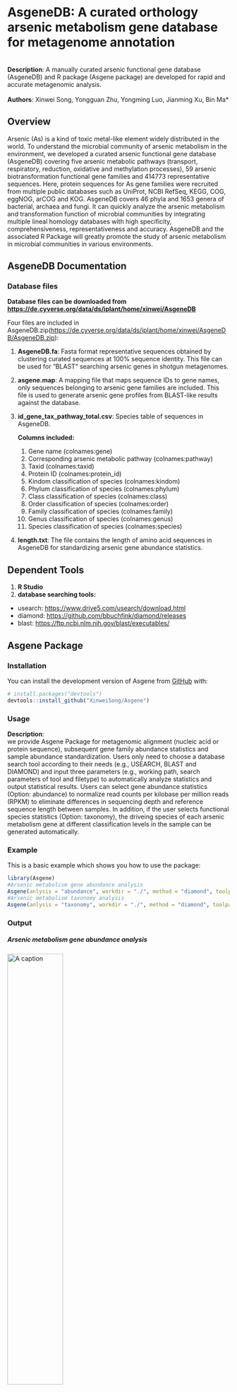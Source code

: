
# AsgeneDB: A curated orthology arsenic metabolism gene database for metagenome annotation

<br> **Description**: A manually curated arsenic functional gene
database (AsgeneDB) and R package (Asgene package) are developed for
rapid and accurate metagenomic analysis.<br> <br> **Authors**: Xinwei
Song, Yongguan Zhu, Yongming Luo, Jianming Xu, Bin Ma\* <br>

## Overview

Arsenic (As) is a kind of toxic metal-like element widely distributed in
the world. To understand the microbial community of arsenic metabolism
in the environment, we developed a curated arsenic functional gene
database (AsgeneDB) covering five arsenic metabolic pathways (transport,
respiratory, reduction, oxidative and methylation processes), 59 arsenic
biotransformation functional gene families and 414773 representative
sequences. Here, protein sequences for As gene families were recruited
from multiple public databases such as UniProt, NCBI RefSeq, KEGG, COG,
eggNOG, arCOG and KOG. AsgeneDB covers 46 phyla and 1653 genera of
bacterial, archaea and fungi. It can quickly analyze the arsenic
metabolism and transformation function of microbial communities by
integrating multiple lineal homology databases with high specificity,
comprehensiveness, representativeness and accuracy. AsgeneDB and the
associated R Package will greatly promote the study of arsenic
metabolism in microbial communities in various environments.

## AsgeneDB Documentation

### Database files

**Database files can be downloaded from
<https://de.cyverse.org/data/ds/iplant/home/xinwei/AsgeneDB>**

Four files are included in
AsgeneDB.zip(<https://de.cyverse.org/data/ds/iplant/home/xinwei/AsgeneDB/AsgeneDB.zip>):
1. **AsgeneDB.fa**: Fasta format representative sequences obtained by
clustering curated sequences at 100% sequence identity. This file can be
used for “BLAST” searching arsenic genes in shotgun metagenomes.

2.  **asgene.map**: A mapping file that maps sequence IDs to gene names,
    only sequences belonging to arsenic gene families are included. This
    file is used to generate arsenic gene profiles from BLAST-like
    results against the database.

3.  **id\_gene\_tax\_pathway\_total.csv**: Species table of sequences in
    AsgeneDB. <br>

    **Columns included:**<br>

    1.  Gene name (colnames:gene) <br>
    2.  Corresponding arsenic metabolic pathway (colnames:pathway) <br>
    3.  Taxid (colnames:taxid) <br>
    4.  Protein ID (colnames:protein\_id) <br>
    5.  Kindom classification of species (colnames:kindom) <br>
    6.  Phylum classification of species (colnames:phylum) <br>
    7.  Class classification of species (colnames:class) <br>  
    8.  Order classification of species (colnames:order) <br>
    9.  Family classification of species (colnames:family) <br>
    10. Genus classification of species (colnames:genus) <br>
    11. Species classification of species (colnames:species) <br>

4.  **length.txt**: The file contains the length of amino acid sequences
    in AsgeneDB for standardizing arsenic gene abundance statistics.

## Dependent Tools

1.  **R Studio**
2.  **database searching tools:**<br>

-   usearch: <https://www.drive5.com/usearch/download.html>
-   diamond: <https://github.com/bbuchfink/diamond/releases>
-   blast: <https://ftp.ncbi.nlm.nih.gov/blast/executables/>

<!-- README.md is generated from README.Rmd. Please edit that file -->

## Asgene Package

### Installation

You can install the development version of Asgene from
[GitHub](https://github.com/) with:

``` r
# install.packages("devtools")
devtools::install_github("XinweiSong/Asgene")
```

### Usage

**Description**:<br> we provide Asgene Package for metagenomic alignment
(nucleic acid or protein sequence), subsequent gene family abundance
statistics and sample abundance standardization. Users only need to
choose a database search tool according to their needs (e.g., USEARCH,
BLAST and DIAMOND) and input three parameters (e.g., working path,
search parameters of tool and filetype) to automatically analyze
statistics and output statistical results. Users can select gene
abundance statistics (Option: abundance) to normalize read counts per
kilobase per million reads (RPKM) to eliminate differences in sequencing
depth and reference sequence length between samples. In addition, if the
user selects functional species statistics (Option: taxonomy), the
driveing species of each arsenic metabolism gene at different
classification levels in the sample can be generated automatically.

### Example

This is a basic example which shows you how to use the package:

``` r
library(Asgene)
#Arsenic metabolism gene abundance analysis
Asgene(anlysis = "abundance", workdir = "./", method = "diamond", toolpath = "./", search_parameters = "-e 1e-4 -p 28 --query-cover 80 --id 50",seqtype = "nucl", filetype = "fasta", PE = TRUE , out = "./")
#Arsenic metabolism taxonomy analysis
Asgene(anlysis = "taxonomy", workdir = "./", method = "diamond", toolpath = "./", search_parameters = "-e 1e-4 -p 28 --query-cover 80 --id 50",seqtype = "nucl", filetype = "fasta",PE = TRUE, out = "./")
```

### Output

##### Arsenic metabolism gene abundance analysis

<div class="figure">

<img src="/Users/xinweisong/Desktop/results1.png" alt="A caption" width="50%" />
<p class="caption">
A caption
</p>

</div>

#### **NOTE:**

-   Before you begin, place AsgeneDB files in the current working path.
-   You need to place a tab-separated file in your working path that
    contains the sample name and the number of sequences. Note that file
    extensions should not be included here. For example:
    <https://data.cyverse.org/dav-anon/iplant/home/xinwei/AsgeneDB/sampleinfo.txt>
